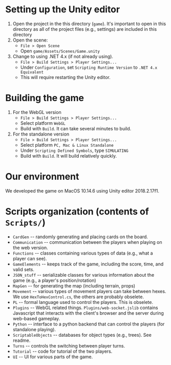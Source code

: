 # Setting up the Unity editor

1. Open the project in the this directory (`game`). It's important to open in this directory as all of the project 
files (e.g., settings) are included in this directory
1. Open the scene:
    * `File > Open Scene`
    * Open `game/Assets/Scenes/Game.unity`
1. Change to using .NET 4.x (if not already using).
    * `File > Build Settings > Player Settings...`
    * Under `Configuration`, set `Scripting Runtime Version` to `.NET 4.x Equivalent`
    * This will require restarting the Unity editor.


# Building the game

1. For the WebGL version
    * `File > Build Settings > Player Settings...`
    * Select platform `WebGL`
    * Build with `Build`. It can take several minutes to build.
1. For the standalone version
    * `File > Build Settings > Player Settings...`
    * Select platform `PC, Mac & Linux Standalone`
    * Under `Scripting Defined Symbols`, type `SIMULATING`
    * Build with `Build`. It will build relatively quickly.


# Our environment

We developed the game on MacOS 10.14.6 using Unity editor 2018.2.17f1.


# Scripts organization (contents of `Scripts/`)

* `CardGen` -- randomly generating and placing cards on the board.
* `Communication` -- communication between the players when playing on the web version.
* `Functions` -- classes containing various types of data (e.g., what a player can see). 
* `GameElements` -- keeps track of the game, including the score, time, and valid sets.
* `JSON_stuff` -- serializable classes for various information about the game (e.g., a player's position/rotation)
* `MapGen` -- for generating the map (including terrain, props)
* `Movement` -- various types of movement players can take between hexes. We use `HexToHexControl.cs`, the others are probably obselete.
* `PL` -- formal language used to control the players. This is obselete.
* `Plugins` -- WebGL related things. `Plugins/web-socket.jslib` contains Javascript that interacts with the client's browser and the server during web-based gameplay.
* `Python` -- interface to a python backend that can control the players (for standalone playing).
* `ScriptableObjects` -- databases for object types (e.g., trees). See readme.
* `Turns` -- controls the switching between player turns.
* `Tutorial` -- code for tutorial of the two players.
* `UI` -- UI for various parts of the game.
